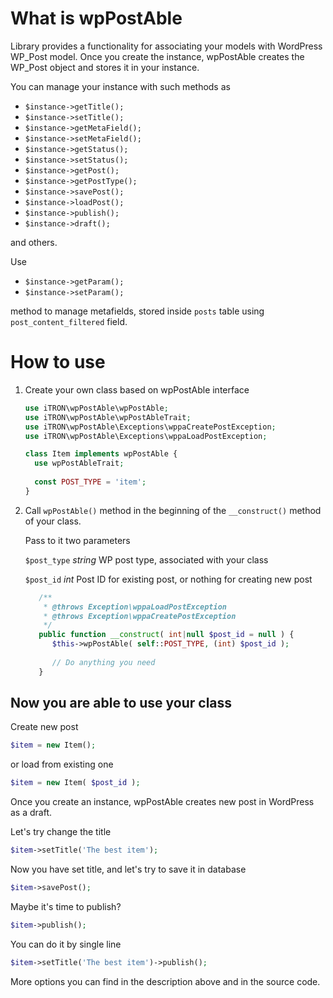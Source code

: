 # What is wpPostAble

Library provides a functionality for associating your models with WordPress WP_Post model.
Once you create the instance, wpPostAble creates the WP_Post object and stores it in your instance.

You can manage your instance with such methods as

- `$instance->getTitle();`
- `$instance->setTitle();`
- `$instance->getMetaField();`
- `$instance->setMetaField();`
- `$instance->getStatus();`
- `$instance->setStatus();`
- `$instance->getPost();`
- `$instance->getPostType();`
- `$instance->savePost();`
- `$instance->loadPost();`
- `$instance->publish();`
- `$instance->draft();`

and others.

Use 

- `$instance->getParam();`
- `$instance->setParam();`

method to manage metafields, stored inside `posts` table using `post_content_filtered` field.

# How to use

1. Create your own class based on wpPostAble interface

    ```php
   use iTRON\wpPostAble\wpPostAble;
   use iTRON\wpPostAble\wpPostAbleTrait;
   use iTRON\wpPostAble\Exceptions\wppaCreatePostException;
   use iTRON\wpPostAble\Exceptions\wppaLoadPostException;
    
   class Item implements wpPostAble {
      use wpPostAbleTrait;
      
      const POST_TYPE = 'item';
   }
    ```

2. Call `wpPostAble()` method in the beginning of the `__construct()` method of your class.

   Pass to it two parameters

   `$post_type` _string_ WP post type, associated with your class

   `$post_id`   _int_    Post ID for existing post, or nothing for creating new post

   ```php
      /**
       * @throws Exception\wppaLoadPostException
       * @throws Exception\wppaCreatePostException
       */
      public function __construct( int|null $post_id = null ) {
         $this->wpPostAble( self::POST_TYPE, (int) $post_id );
         
         // Do anything you need
      }
   ```

## Now you are able to use your class

Create new post

```php
$item = new Item();
```

or load from existing one

```php
$item = new Item( $post_id );
```


Once you create an instance, wpPostAble creates new post in WordPress as a draft.

Let's try change the title
```php
$item->setTitle('The best item');
```
Now you have set title, and let's try to save it in database
```php
$item->savePost();
```

Maybe it's time to publish?
```php
$item->publish();
```

You can do it by single line
```php
$item->setTitle('The best item')->publish();
```

More options you can find in the description above and in the source code.
